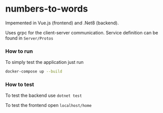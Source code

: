 # numbers-to-words
Impemented in Vue.js (frontend) and .Net8 (backend). 

Uses grpc for the client-server communication. Service definition can be found in ```Server/Protos```

### How to run
To simply test the application just run
```sh
docker-compose up --build
```
### How to test
To test the backend use ```dotnet test```

To test the frontend open ```localhost/home```
